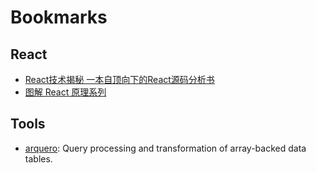 # Bookmarks

## React

- [React技术揭秘 一本自顶向下的React源码分析书](https://github.com/BetaSu/just-react)
- [图解 React 原理系列](https://github.com/7kms/react-illustration-series)

## Tools

- [arquero](https://github.com/uwdata/arquero): Query processing and transformation of array-backed data tables.
